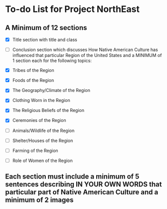 # To-do List for Project NorthEast
## A Minimum of 12 sections
- [x] Title section with title and class
- [ ] Conclusion section which discusses How Native American Culture has influenced that particular Region of the United States and a MINIMUM of 1 section each for the following topics:

- [x] Tribes of the Region
- [x] Foods of the Region
- [x] The Geography/Climate of the Region
- [x] Clothing Worn in the Region
- [x] The Religious Beliefs of the Region
- [x] Ceremonies of the Region
- [ ] Animals/Wildlife of the Region
- [ ] Shelter/Houses of the Region
- [ ] Farming of the Region
- [ ] Role of Women of the Region

## Each section must include a minimum of 5 sentences describing  IN YOUR OWN WORDS that particular part of Native American Culture and a minimum of 2 images